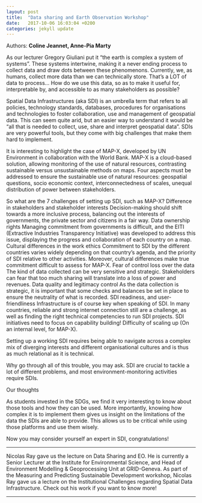```yaml
---
layout: post
title:  "Data sharing and Earth Observation Workshop"
date:   2017-10-06 16:03:04 +0200
categories: jekyll update
---
```


Authors: **Coline Jeannet, Anne-Pia Marty**


As our lecturer Gregory Giuliani put it “the earth is complex a system of systems”. These systems intertwine, making it a never ending process to collect data and draw dots between these phenomenons. Currently, we, as humans, collect more data than we can technically store. That’s a LOT of data to process… How do we use this data, so as to make it useful for, interpretable by, and accessible to as many stakeholders as possible? 

Spatial Data Infrastructures (aka SDI) is an umbrella term that refers to all policies, technology standards, databases, procedures for organisations and technologies to foster collaboration, use and management of geospatial data. This can seem quite arid, but an easier way to understand it would be “all that is needed to collect, use, share and interpret geospatial data”.
SDIs are very powerful tools, but they come with big challenges that make them hard to implement. 

It is interesting to highlight the case of MAP-X, developed by UN Environment in collaboration with the World Bank. MAP-X is a cloud-based solution, allowing monitoring of the use of natural resources, contrasting sustainable versus unsustainable methods on maps. Four aspects must be addressed to ensure the sustainable use of natural resources: geospatial questions, socio economic context, interconnectedness of scales, unequal distribution of power between stakeholders. 

So what are the 7 challenges of setting up SDI, such as MAP-X?
Difference in stakeholders and stakeholder interests
Decision-making should shift towards a more inclusive process, balancing out the interests of governments, the private sector and citizens in a fair way.
Data ownership rights
Managing commitment from governments is difficult, and the EITI (Extractive Industries Transparency Initiative) was developed to address this issue, displaying the progress and collaboration of each country on a map. 
Cultural differences in the work ethics
Commitment to SDI by the different countries varies widely depending on that country’s agenda, and the priority of SDI relative to other activities. Moreover, cultural differences make true commitment difficult to assess for MAP-X.
Fear of control loss over the data
The kind of data collected can be very sensitive and strategic. Stakeholders can fear that too much sharing will translate into a loss of power and revenues.
Data quality and legitimacy control
As the data collection is strategic, it is important that some checks and balances be set in place to ensure the neutrality of what is recorded.
SDI readiness, and user-friendliness
Infrastructure is of course key when speaking of SDI. In many countries, reliable and strong internet connection still are a challenge, as well as finding the right technical competencies to run SDI projects. SDI initiatives need to focus on capability building!
Difficulty of scaling up
	(On an internal level, for MAP-X).

Setting up a working SDI requires being able to navigate across a complex mix of diverging interests and different organisational cultures and is thus as much relational as it is technical.

Why go through all of this trouble, you may ask. SDI are crucial to tackle a lot of different problems, and most environment-monitoring activities require SDIs. 

Our thoughts

As students invested in the SDGs, we find it very interesting to know about those tools and how they can be used. More importantly, knowing how complex it is to implement them gives us insight on the limitations of the data the SDIs are able to provide. This allows us to be critical while using those platforms and use them wisely.

Now you may consider yourself an expert in SDI, congratulations!

______
Nicolas Ray gave us the lecture on Data Sharing and EO. He is currently a Senior Lecturer at the Institute for Environmental Science, and Head of Environment Modelling & Geoprocessing Unit at GRID-Geneva. As part of the Measuring and Predicting Sustainable Development workshop, Nicolas Ray gave us a lecture on the Institutional Challenges regarding Spatial Data Infrastructure. Check out his work if you want to know more!
______

